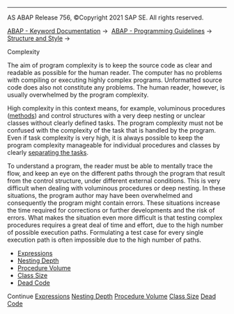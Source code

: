   

* * *

AS ABAP Release 756, ©Copyright 2021 SAP SE. All rights reserved.

[ABAP - Keyword Documentation](https://help.sap.com/doc/abapdocu_756_index_htm/7.56/en-US/abenabap.htm) →  [ABAP - Programming Guidelines](https://help.sap.com/doc/abapdocu_756_index_htm/7.56/en-US/abenabap_pgl.htm) →  [Structure and Style](https://help.sap.com/doc/abapdocu_756_index_htm/7.56/en-US/abenstructure_style_gdl.htm) → 

Complexity

The aim of program complexity is to keep the source code as clear and readable as possible for the human reader. The computer has no problems with compiling or executing highly complex programs. Unformatted source code does also not constitute any problems. The human reader, however, is usually overwhelmed by the program complexity.

High complexity in this context means, for example, voluminous procedures ([methods](https://help.sap.com/doc/abapdocu_756_index_htm/7.56/en-US/abenfunct_module_subroutine_guidl.htm "Guideline")) and control structures with a very deep nesting or unclear classes without clearly defined tasks. The program complexity must not be confused with the complexity of the task that is handled by the program. Even if task complexity is very high, it is always possible to keep the program complexity manageable for individual procedures and classes by clearly [separating the tasks](https://help.sap.com/doc/abapdocu_756_index_htm/7.56/en-US/abenseperation_concerns_guidl.htm "Guideline").

To understand a program, the reader must be able to mentally trace the flow, and keep an eye on the different paths through the program that result from the control structure, under different external conditions. This is very difficult when dealing with voluminous procedures or deep nesting. In these situations, the program author may have been overwhelmed and consequently the program might contain errors. These situations increase the time required for corrections or further developments and the risk of errors. What makes the situation even more difficult is that testing complex procedures requires a great deal of time and effort, due to the high number of possible execution paths. Formulating a test case for every single execution path is often impossible due to the high number of paths.

-   [Expressions](https://help.sap.com/doc/abapdocu_756_index_htm/7.56/en-US/abenexpression_guidl.htm "Guideline")
-   [Nesting Depth](https://help.sap.com/doc/abapdocu_756_index_htm/7.56/en-US/abennesting_depth_guidl.htm "Guideline")
-   [Procedure Volume](https://help.sap.com/doc/abapdocu_756_index_htm/7.56/en-US/abenproc_volume_guidl.htm "Guideline")
-   [Class Size](https://help.sap.com/doc/abapdocu_756_index_htm/7.56/en-US/abenclass_size_guidl.htm "Guideline")
-   [Dead Code](https://help.sap.com/doc/abapdocu_756_index_htm/7.56/en-US/abendead_code_guidl.htm "Guideline")

Continue
[Expressions](https://help.sap.com/doc/abapdocu_756_index_htm/7.56/en-US/abenexpression_guidl.htm)
[Nesting Depth](https://help.sap.com/doc/abapdocu_756_index_htm/7.56/en-US/abennesting_depth_guidl.htm)
[Procedure Volume](https://help.sap.com/doc/abapdocu_756_index_htm/7.56/en-US/abenproc_volume_guidl.htm)
[Class Size](https://help.sap.com/doc/abapdocu_756_index_htm/7.56/en-US/abenclass_size_guidl.htm)
[Dead Code](https://help.sap.com/doc/abapdocu_756_index_htm/7.56/en-US/abendead_code_guidl.htm)